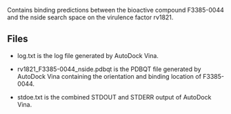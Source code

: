 Contains binding predictions between the bioactive compound F3385-0044 and the nside search space on the virulence factor rv1821.

## Files

- log.txt is the log file generated by AutoDock Vina.

- rv1821_F3385-0044_nside.pdbqt is the PDBQT file generated by AutoDock Vina containing the orientation and binding location of F3385-0044.

- stdoe.txt is the combined STDOUT and STDERR output of AutoDock Vina.

